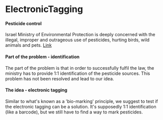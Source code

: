 # ElectronicTagging

#### Pesticide control

Israel Ministry of Environmental Protection is deeply concerned with the illegal, improper and outrageous use of pesticides, hurting birds, wild animals and pets. [Link][1] 



#### Part of the problem - identification

The part of the problem is that in order to successfully fulfil the law, the ministry has to provide 1:1 identification of the pesticide sources. This problem has not been resolved and lead to our idea. 



#### The idea - electronic tagging

Similar to what's known as a 'bio-marking' principle, we suggest to test if the electronic tagging can be a solution. It's supposedly 1:1 identification (like a barcode), but we still have to find a way to mark pesticides.

 [1]: http://www.sviva.gov.il/bin/en.jsp?enPage=e_BlankPage&enDisplay=view&enDispWhat=Object&enDispWho=News^l4565&enZone=e_news